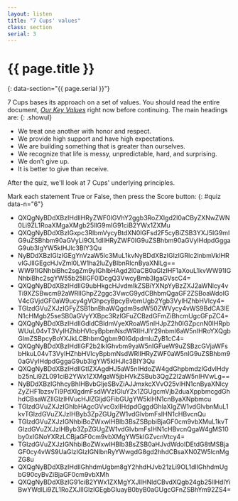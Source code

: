 ```yaml
---
layout: listen
title: "7 Cups' values"
class: section
serial: 3
---
```

# {{ page.title }}
{: data-section="{{ page.serial }}"}

7 Cups bases its approach on a set of values. You should read the entire document, [*Our Key Values*](https://www.7cups.com/about/values.php "Key Values at 7 Cups") right now before continuing. The main headings are:
{: .showul}

- We treat one another with honor and respect.
- We provide high support and have high expectations.
- We are building something that is greater than ourselves.
- We recognize that life is messy, unpredictable, hard, and surprising.
- We don’t give up.
- It is better to give than receive.

After the quiz, we'll look at 7 Cups' underlying principles.

Mark each statement True or False, then press the Score button:
{: #quiz data-n="6"}

- QXQgNyBDdXBzIHdlIHRyZWF0IGVhY2ggb3RoZXIgd2l0aCByZXNwZWN0Li9ZL1RoaXMgaXMgb25lIG9mIG91ciB2YWx1ZXMu
- QXQgNyBDdXBzIGxpc3RlbmVycyBtdXN0IGFsd2F5cyBiZSB3YXJ5IG9mIG9uZSBhbm90aGVyLi9OL1dlIHRyZWF0IG9uZSBhbm90aGVyIHdpdGggaG9ub3IgYW5kIHJlc3BlY3Qu
- NyBDdXBzIGlzIGEgYnVzaW5lc3MuL1kvNyBDdXBzIGlzIGRlc2lnbmVkIHRvIGJlIGEgcHJvZml0LW1ha2luZyBlbnRlcnByaXNlLg==
- WW91IGNhbiBhc2sgZm9yIGhlbHAgd2l0aCB0aGlzIHF1aXouL1kvWW91IGNhbiBhc2sgYW55b25lIGF0IDcgQ3VwcyBmb3IgaGVscC4=
- QXQgNyBDdXBzIHdlIG9ubHkgcHJvdmlkZSBiYXNpYyBzZXJ2aWNlcy4vTi9XZSBwcm92aWRlIGhpZ2ggc3VwcG9ydCBhbmQgaGF2ZSBoaWdoIGV4cGVjdGF0aW9ucy4gVGhpcyBpcyBvbmUgb2Ygb3VyIHZhbHVlcy4=
- TGlzdGVuZXJzIGFyZSB1bnBhaWQgdm9sdW50ZWVycy4vWS9BdCA3IEN1cHMgb25seSB0aGVyYXBpc3RzIGFuZCBzdGFmZiBhcmUgcGFpZC4=
- QXQgNyBDdXBzIHdlIGdldCBldmVyeXRoaW5nIHJpZ2h0IGZpcnN0IHRpbWUuL04vT3VyIHZhbHVlcyBpbmNsdWRlIHJlY29nbml6aW5nIHRoYXQgbGlmZSBpcyBoYXJkLCBhbmQgbm90IGdpdmluZyB1cC4=
- QXQgNyBDdXBzIHdlIGF2b2lkIGhvbm9yaW5nIGFueW9uZSBzcGVjaWFsbHkuL04vT3VyIHZhbHVlcyBpbmNsdWRlIHRyZWF0aW5nIG9uZSBhbm90aGVyIHdpdGggaG9ub3IgYW5kIHJlc3BlY3Qu
- QXQgNyBDdXBzIHdlIGtlZXAgdHJ5aW5nIHdoZW4gdGhpbmdzIGdvIHdyb25nLi9ZL091ciB2YWx1ZXMgaW5jbHVkZSBub3QgZ2l2aW5nIHVwLg==
- NyBDdXBzIGhhcyBhIHBvbGljeSBvZiAJJmxkcXVvO25vIHN1cnByaXNlcyZyZHF1bzsvTi9PdXIgdmFsdWVzIGluY2x1ZGUgcmVjb2duaXppbmcgdGhhdCBsaWZlIGlzIHVucHJlZGljdGFibGUgYW5kIHN1cnByaXNpbmcu
- TGlzdGVuZXJzIGhlbHAgcGVvcGxlIHdpdGggdGhlaXIgZW1vdGlvbnMuL1kvTGlzdGVuZXJzIHByb3ZpZGUgZW1vdGlvbmFsIHN1cHBvcnQu
- TGlzdGVuZXJzIGNhbiBoZWxwIHBlb3BsZSBpbiBjaGF0cm9vbXMuL1kvTGlzdGVuZXJzIHByb3ZpZGUgZW1vdGlvbmFsIHN1cHBvcnQgaW4gMS10by0xIGNoYXRzLCBjaGF0cm9vbXMgYW5kIGZvcnVtcy4=
- TGlzdGVuZXJzIGNhbiBoZWxwIHBlb3BsZSB0aHJvdWdoIDEtdG8tMSBjaGF0cy4vWS9UaGlzIGlzIGNlbnRyYWwgdG8gd2hhdCBsaXN0ZW5lcnMgZG8u
- QXQgNyBDdXBzIHdlIGhhdmUgbm8gY2hhdHJvb21zLi9OL1dlIGhhdmUgbG90cyBvZiBjaGF0cm9vbXMh
- QXQgNyBDdXBzIG91ciB2YWx1ZXMgYXJlIHNldCBvdXQgb24gb25lIHdlYiBwYWdlLi9ZL1RoZXJlIGlzIGEgbGluayB0byB0aGUgcGFnZSBhYm92ZS4=
